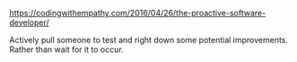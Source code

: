 
https://codingwithempathy.com/2016/04/26/the-proactive-software-developer/


Actively pull someone to test and right down some potential improvements. Rather than wait for it to occur.